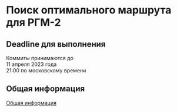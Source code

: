# Поиск оптимального маршрута для РГМ-2

## Deadline для выполнения

Коммиты принимаются до \
11 апреля 2023 года \
21:00 по московскому времени

## Общая информация

[Общая информация](https://tbolimpiada.gitlab.yandexcloud.net/SberMars/public/info)